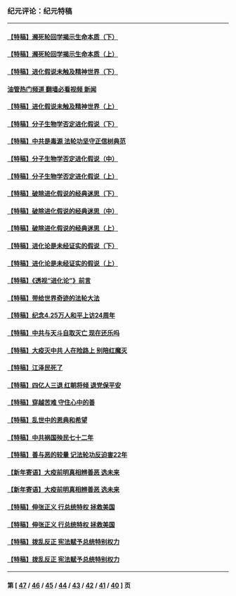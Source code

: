### 纪元评论：纪元特稿
---
#### [【特稿】濒死轮回学揭示生命本质（下）](../../pages/nsc424/n14069057.md?09250330) 
#### [【特稿】濒死轮回学揭示生命本质（上）](../../pages/nsc424/n14056006.md?09250330) 
#### [【特稿】进化假说未触及精神世界（下）](../../pages/nsc424/n14048707.md?09250330) 
#### [油管热门频道 翻墙必看视频 新闻](ok?09250330)
#### [【特稿】进化假说未触及精神世界（上）](../../pages/nsc424/n14042113.md?09250330) 
#### [【特稿】分子生物学否定进化假说（下）](../../pages/nsc424/n14038267.md?09250330) 
#### [【特稿】中共是毒源 法轮功坚守正信树典范](../../pages/nsc424/n14037281.md?09250330) 
#### [【特稿】分子生物学否定进化假说（中）](../../pages/nsc424/n14035548.md?09250330) 
#### [【特稿】分子生物学否定进化假说（上）](../../pages/nsc424/n14032398.md?09250330) 
#### [【特稿】破除进化假说的经典迷思（下）](../../pages/nsc424/n14029015.md?09250330) 
#### [【特稿】破除进化假说的经典迷思（中）](../../pages/nsc424/n14027341.md?09250330) 
#### [【特稿】破除进化假说的经典迷思（上）](../../pages/nsc424/n14024749.md?09250330) 
#### [【特稿】进化论是未经证实的假说（下）](../../pages/nsc424/n14022170.md?09250330) 
#### [【特稿】进化论是未经证实的假说（上）](../../pages/nsc424/n14020737.md?09250330) 
#### [【特稿】《透视“进化论”》前言](../../pages/nsc424/n14019941.md?09250330) 
#### [【特稿】带给世界奇迹的法轮大法](../../pages/nsc424/n13994132.md?09250330) 
#### [【特稿】纪念4.25万人和平上访24周年](../../pages/nsc424/n13980883.md?09250330) 
#### [【特稿】中共与天斗自取灭亡 现在还乐吗](../../pages/nsc424/n13897482.md?09250330) 
#### [【特稿】大疫灭中共 人在险路上 别陪红魔灭](../../pages/nsc424/n13890697.md?09250330) 
#### [【特稿】江泽民死了](../../pages/nsc424/n13876300.md?09250330) 
#### [【特稿】四亿人三退 红朝将倾 退党保平安](../../pages/nsc424/n13794378.md?09250330) 
#### [【特稿】穿越苦难 守住心中的善](../../pages/nsc424/n13784979.md?09250330) 
#### [【特稿】乱世中的恩典和希望](../../pages/nsc424/n13734687.md?09250330) 
#### [【特稿】中共祸国殃民七十二年](../../pages/nsc424/n13272607.md?09250330) 
#### [【特稿】善与恶的较量 记法轮功反迫害22年](../../pages/nsc424/n13086597.md?09250330) 
#### [【新年寄语】大疫前明真相辨善恶 选未来](../../pages/nsc424/n12660855.md?09250330) 
#### [【新年寄语】大疫前明真相辨善恶 选未来](../../pages/nsc424/n12660855.md?09250330) 
#### [【特稿】伸张正义 行总统特权 拯救美国](../../pages/nsc424/n12616806.md?09250330) 
#### [【特稿】伸张正义 行总统特权 拯救美国](../../pages/nsc424/n12616806.md?09250330) 
#### [【特稿】拨乱反正 宪法赋予总统特别权力](../../pages/nsc424/n12598306.md?09250330) 
#### [【特稿】拨乱反正 宪法赋予总统特别权力](../../pages/nsc424/n12598306.md?09250330) 

---
#### 第 [ [47](./47.md?09250330) / [46](./46.md?09250330) / [45](./45.md?09250330) / [44](./44.md?09250330) / [43](./43.md?09250330) / [42](./42.md?09250330) / [41](./41.md?09250330) / [40](./40.md?09250330) ] 页
